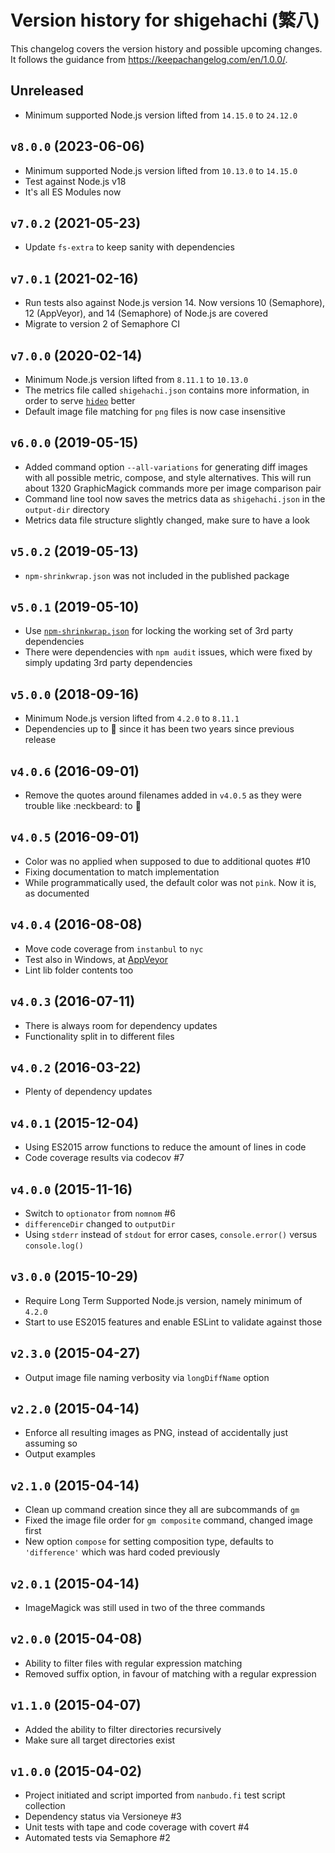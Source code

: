 # Version history for shigehachi (繁八)

This changelog covers the version history and possible upcoming changes.
It follows the guidance from https://keepachangelog.com/en/1.0.0/.

## Unreleased

- Minimum supported Node.js version lifted from `14.15.0` to `24.12.0`

## `v8.0.0` (2023-06-06)

- Minimum supported Node.js version lifted from `10.13.0` to `14.15.0`
- Test against Node.js v18
- It's all ES Modules now

## `v7.0.2` (2021-05-23)

- Update `fs-extra` to keep sanity with dependencies

## `v7.0.1` (2021-02-16)

- Run tests also against Node.js version 14. Now versions 10 (Semaphore), 12 (AppVeyor), and 14 (Semaphore) of Node.js are covered
- Migrate to version 2 of Semaphore CI

## `v7.0.0` (2020-02-14)

- Minimum Node.js version lifted from `8.11.1` to `10.13.0`
- The metrics file called `shigehachi.json` contains more information, in order to serve [`hideo`](https://github.com/paazmaya/hideo) better
- Default image file matching for `png` files is now case insensitive

## `v6.0.0` (2019-05-15)

- Added command option `--all-variations` for generating diff images with all possible metric, compose, and style alternatives. This will run about 1320 GraphicMagick commands more per image comparison pair
- Command line tool now saves the metrics data as `shigehachi.json` in the `output-dir` directory
- Metrics data file structure slightly changed, make sure to have a look

## `v5.0.2` (2019-05-13)

- `npm-shrinkwrap.json` was not included in the published package

## `v5.0.1` (2019-05-10)

- Use [`npm-shrinkwrap.json`](https://docs.npmjs.com/files/shrinkwrap.json) for locking the working set of 3rd party dependencies
- There were dependencies with `npm audit` issues, which were fixed by simply updating 3rd party dependencies

## `v5.0.0` (2018-09-16)

- Minimum Node.js version lifted from `4.2.0` to `8.11.1`
- Dependencies up to :tophat: since it has been two years since previous release

## `v4.0.6` (2016-09-01)

- Remove the quotes around filenames added in `v4.0.5` as they were trouble like :neckbeard: to :princess:

## `v4.0.5` (2016-09-01)

- Color was no applied when supposed to due to additional quotes #10
- Fixing documentation to match implementation
- While programmatically used, the default color was not `pink`. Now it is, as documented

## `v4.0.4` (2016-08-08)

- Move code coverage from `instanbul` to `nyc`
- Test also in Windows, at [AppVeyor](https://ci.appveyor.com/project/paazmaya/shigehachi)
- Lint lib folder contents too

## `v4.0.3` (2016-07-11)

- There is always room for dependency updates
- Functionality split in to different files

## `v4.0.2` (2016-03-22)

- Plenty of dependency updates

## `v4.0.1` (2015-12-04)

- Using ES2015 arrow functions to reduce the amount of lines in code
- Code coverage results via codecov #7

## `v4.0.0` (2015-11-16)

- Switch to `optionator` from `nomnom` #6
- `differenceDir` changed to `outputDir`
- Using `stderr` instead of `stdout` for error cases, `console.error()` versus `console.log()`

## `v3.0.0` (2015-10-29)

- Require Long Term Supported Node.js version, namely minimum of `4.2.0`
- Start to use ES2015 features and enable ESLint to validate against those

## `v2.3.0` (2015-04-27)

- Output image file naming verbosity via `longDiffName` option

## `v2.2.0` (2015-04-14)

- Enforce all resulting images as PNG, instead of accidentally just assuming so
- Output examples

## `v2.1.0` (2015-04-14)

- Clean up command creation since they all are subcommands of `gm`
- Fixed the image file order for `gm composite` command, changed image first
- New option `compose` for setting composition type,
  defaults to `'difference'` which was hard coded previously

## `v2.0.1` (2015-04-14)

- ImageMagick was still used in two of the three commands

## `v2.0.0` (2015-04-08)

- Ability to filter files with regular expression matching
- Removed suffix option, in favour of matching with a regular expression

## `v1.1.0` (2015-04-07)

- Added the ability to filter directories recursively
- Make sure all target directories exist

## `v1.0.0` (2015-04-02)

- Project initiated and script imported from `nanbudo.fi` test script collection
- Dependency status via Versioneye #3
- Unit tests with tape and code coverage with covert #4
- Automated tests via Semaphore #2
